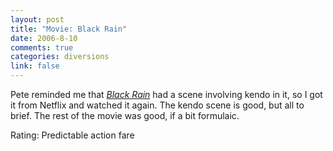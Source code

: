 ```yaml
--- 
layout: post
title: "Movie: Black Rain"
date: 2006-8-10
comments: true
categories: diversions
link: false
---
```

Pete reminded me that <i><a href="http://imdb.com/title/tt0096933/" title="Black Rain">Black Rain</a></i> had a scene involving kendo in it, so I got it from Netflix and watched it again. The kendo scene is good, but all to brief. The rest of the movie was good, if a bit formulaic.

Rating: Predictable action fare
